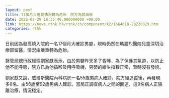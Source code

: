 ```yaml
---
layout: post
title: 17個月大男嬰情況轉為危殆　院方為其插喉
date: 2022-08-29 16:35:46.000000000 +08:00
link: https://news.rthk.hk/rthk/ch/component/k2/1664618-20220829.htm
categories: rthk
---
```


日前因為發高燒入院的一名17個月大確診男嬰，現時仍然在瑪嘉烈醫院兒童深切治療部留醫，情況由嚴重轉為危殆。

醫管局總行政經理劉家獻表示，由於男嬰昨天多了昏睡，為了保護其氣道，以防止他不能呼吸，院方已為他插喉及用呼吸機，男嬰的維生指數正常，暫時沒有發燒。

劉家獻又說，威爾斯醫院內科病房一名55歲男病人確診，院方經追蹤後，再發現多8名、由56歲至92歲男病人確診。當局正調查病人之間的關連，這9名病人正隔離治療，情況穩定。
